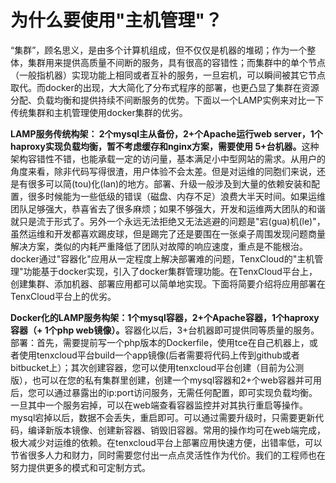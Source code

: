 # 为什么要使用"主机管理"？
<p>“集群”，顾名思义，是由多个计算机组成，但不仅仅是机器的堆砌；作为一个整体，集群用来提供高质量不间断的服务，具有很高的容错性；而集群中的单个节点（一般指机器）实现功能上相同或者互补的服务，一旦宕机，可以瞬间被其它节点取代。而docker的出现，大大简化了分布式程序的部署，也更凸显了集群在资源分配、负载均衡和提供持续不间断服务的优势。下面以一个LAMP实例来对比一下传统集群和主机管理使用docker集群的优劣。</p>
<p><strong>LAMP服务传统构架： 2个mysql主从备份，2+个Apache运行web server，1个haproxy实现负载均衡，暂不考虑缓存和nginx方案，需要使用 5+台机器。</strong>这种架构容错性不错，也能承载一定的访问量，基本满足小中型网站的需求。从用户的角度来看，除非代码写得很渣，用户体验不会太差。但是对运维的同胞们来说，还是有很多可以简(tou)化(lan)的地方。部署、升级一般涉及到大量的依赖安装和配置，很多时候能为一些低级的错误（磁盘、内存不足）浪费大半天时间。如果运维团队足够强大，恭喜省去了很多麻烦；如果不够强大，开发和运维两大团队的和谐就只是流于形式了。另外一个永远无法拒绝又无法逃避的问题是"宕(gua)机(le)"，虽然运维和开发都喜欢踢皮球，但是踢完了还是要围在一张桌子周围发现问题商量解决方案，类似的内耗严重降低了团队对故障的响应速度，重点是不能根治。docker通过"容器化"应用从一定程度上解决部署难的问题，TenxCloud的"主机管理"功能基于docker实现，引入了docker集群管理功能。在TenxCloud平台上，创建集群、添加机器、部署应用都可以简单地实现。下面将简要介绍将应用部署在 TenxCloud平台上的优劣。</p>
<p><strong>Docker化的LAMP服务构架：1个mysql容器，2+个Apache容器，1个haproxy容器（+ 1个php web镜像）。</strong>容器化以后，3+台机器即可提供同等质量的服务。部署：首先，需要提前写一个php版本的Dockerfile，使用tce在自己机器上，或者使用tenxcloud平台build一个app镜像(后者需要将代码上传到github或者bitbucket上）；其次创建容器，您可以使用tenxcloud平台创建（目前为公测版），也可以在您的私有集群里创建，创建一个mysql容器和2+个web容器并可用后，您可以通过暴露出的ip:port访问服务，无需任何配置，即可实现负载均衡。一旦其中一个服务宕掉，可以在web端查看容器监控并对其执行重启等操作。mysql宕掉以后，数据不会丢失，重启即可。可以通过需要升级时，只需要更新代码，编译新版本镜像、创建新容器、销毁旧容器。常用的操作均可在web端完成，极大减少对运维的依赖。在tenxcloud平台上部署应用快速方便，出错率低，可以节省很多人力和财力，同时需要您付出一点点灵活性作为代价。我们的工程师也在努力提供更多的模式和可定制方式。</p>